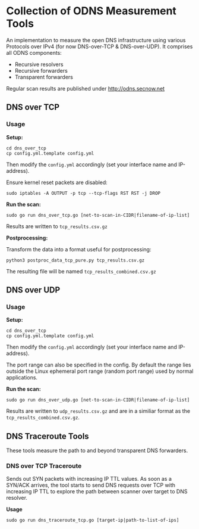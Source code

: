 # Collection of ODNS Measurement Tools

An implementation to measure the open DNS infrastructure using various Protocols over IPv4 (for now DNS-over-TCP & DNS-over-UDP).
It comprises all ODNS components: 
- Recursive resolvers
- Recursive forwarders
- Transparent forwarders

Regular scan results are published under http://odns.secnow.net

## DNS over TCP

### Usage
**Setup:**
```
cd dns_over_tcp
cp config.yml.template config.yml
```

Then modify the `config.yml` accordingly (set your interface name and IP-address).

Ensure kernel reset packets are disabled:

```
sudo iptables -A OUTPUT -p tcp --tcp-flags RST RST -j DROP
```


**Run the scan:**
```
sudo go run dns_over_tcp.go [net-to-scan-in-CIDR|filename-of-ip-list]
```

Results are written to `tcp_results.csv.gz`

**Postprocessing:**

Transform the data into a format useful for postprocessing:
```
python3 postproc_data_tcp_pure.py tcp_results.csv.gz
```

The resulting file will be named `tcp_results_combined.csv.gz`

## DNS over UDP

### Usage
**Setup:**
```
cd dns_over_tcp
cp config.yml.template config.yml
```

Then modify the `config.yml` accordingly (set your interface name and IP-address).

The port range can also be specified in the config. By default the range lies outside the Linux ephemeral port range (random port range) used by normal applications.

**Run the scan:**
```
sudo go run dns_over_udp.go [net-to-scan-in-CIDR|filename-of-ip-list]
```

Results are written to `udp_results.csv.gz` and are in a similiar format as the `tcp_results_combined.csv.gz`.



## DNS Traceroute Tools
These tools measure the path to and beyond transparent DNS forwarders. 
### DNS over TCP Traceroute
Sends out SYN packets with increasing IP TTL values.
As soon as a SYN/ACK arrives, the tool starts to send DNS requests over TCP with increasing IP TTL to explore the path between scanner over target to DNS resolver.

**Usage**
```
sudo go run dns_traceroute_tcp.go [target-ip|path-to-list-of-ips]
```
